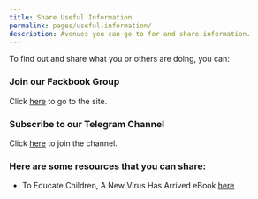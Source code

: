 ```yaml
---
title: Share Useful Information
permalink: pages/useful-information/
description: Avenues you can go to for and share information.
---
```


To find out and share what you or others are doing, you can:
### Join our Fackbook Group 
Click <a href="https://www.facebook.com/groups/193720638381555">here</a> to go to the site.
### Subscribe to our Telegram Channel
Click <a href="https://t.me/joinchat/AAAAAE9SFl2mvOXMzmzgyA">here</a> to join the channel.
### Here are some resources that you can share: 

* To Educate Children, A New Virus Has Arrived eBook
<a href="https://info.etonhouse.com.sg/a-new-virus-has-arrived-ebook">here</a>
